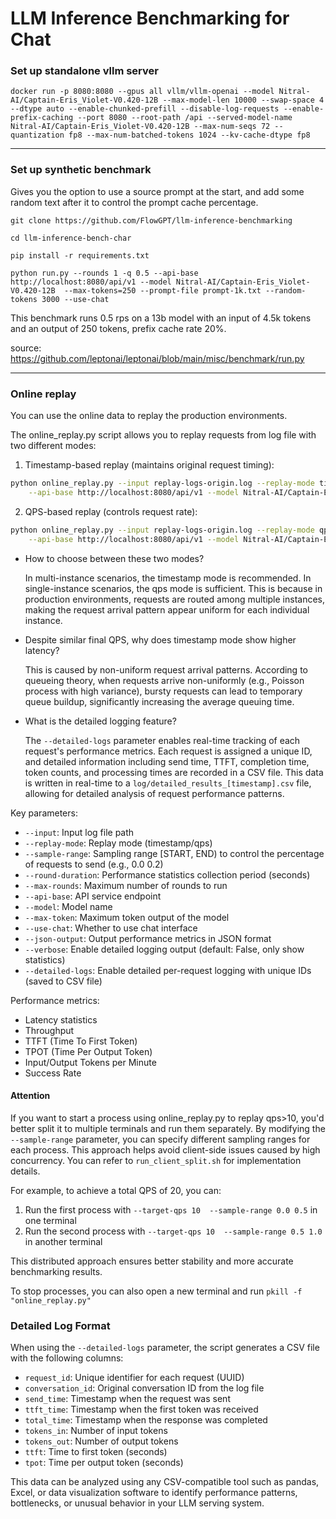 # LLM Inference Benchmarking for Chat 

### Set up standalone vllm server 

```
docker run -p 8080:8080 --gpus all vllm/vllm-openai --model Nitral-AI/Captain-Eris_Violet-V0.420-12B --max-model-len 10000 --swap-space 4 --dtype auto --enable-chunked-prefill --disable-log-requests --enable-prefix-caching --port 8080 --root-path /api --served-model-name Nitral-AI/Captain-Eris_Violet-V0.420-12B --max-num-seqs 72 --quantization fp8 --max-num-batched-tokens 1024 --kv-cache-dtype fp8
```

----------------------

### Set up synthetic benchmark 

Gives you the option to use a source prompt at the start, and add some random text after it to control the prompt cache percentage. 

```
git clone https://github.com/FlowGPT/llm-inference-benchmarking

cd llm-inference-bench-char

pip install -r requirements.txt

python run.py --rounds 1 -q 0.5 --api-base http://localhost:8080/api/v1 --model Nitral-AI/Captain-Eris_Violet-V0.420-12B  --max-tokens=250 --prompt-file prompt-1k.txt --random-tokens 3000 --use-chat
```
This benchmark runs 0.5 rps on a 13b model with an input of 4.5k tokens and an output of 250 tokens, prefix cache rate 20%. 

source: https://github.com/leptonai/leptonai/blob/main/misc/benchmark/run.py

-----------------------

### Online replay

You can use the online data to replay the production environments.

The online_replay.py script allows you to replay requests from log file with two different modes:

1. Timestamp-based replay (maintains original request timing):
```bash
python online_replay.py --input replay-logs-origin.log --replay-mode timestamp --sample-range 0.0 0.1 \
    --api-base http://localhost:8080/api/v1 --model Nitral-AI/Captain-Eris_Violet-V0.420-12B --round-duration 60
```

2. QPS-based replay (controls request rate):
```bash
python online_replay.py --input replay-logs-origin.log --replay-mode qps --target-qps 5 --sample-range 0.0 0.1 \
    --api-base http://localhost:8080/api/v1 --model Nitral-AI/Captain-Eris_Violet-V0.420-12B --round-duration 60
```

- How to choose between these two modes?

    In multi-instance scenarios, the timestamp mode is recommended. In single-instance scenarios, the qps mode is sufficient. This is because in production environments, requests are routed among multiple instances, making the request arrival pattern appear uniform for each individual instance.

- Despite similar final QPS, why does timestamp mode show higher latency?

    This is caused by non-uniform request arrival patterns. According to queueing theory, when requests arrive non-uniformly (e.g., Poisson process with high variance), bursty requests can lead to temporary queue buildup, significantly increasing the average queuing time.

- What is the detailed logging feature?

    The `--detailed-logs` parameter enables real-time tracking of each request's performance metrics. Each request is assigned a unique ID, and detailed information including send time, TTFT, completion time, token counts, and processing times are recorded in a CSV file. This data is written in real-time to a `log/detailed_results_[timestamp].csv` file, allowing for detailed analysis of request performance patterns.


Key parameters:
- `--input`: Input log file path
- `--replay-mode`: Replay mode (timestamp/qps)
- `--sample-range`: Sampling range [START, END) to control the percentage of requests to send (e.g., 0.0 0.2)
- `--round-duration`: Performance statistics collection period (seconds)
- `--max-rounds`: Maximum number of rounds to run
- `--api-base`: API service endpoint
- `--model`: Model name
- `--max-token`: Maximum token output of the model
- `--use-chat`: Whether to use chat interface
- `--json-output`: Output performance metrics in JSON format
- `--verbose`: Enable detailed logging output (default: False, only show statistics)
- `--detailed-logs`: Enable detailed per-request logging with unique IDs (saved to CSV file)

Performance metrics:
- Latency statistics
- Throughput
- TTFT (Time To First Token)
- TPOT (Time Per Output Token)
- Input/Output Tokens per Minute
- Success Rate

#### Attention
If you want to start a process using online_replay.py to replay qps>10, you'd better split it to multiple terminals and run them separately. By modifying the `--sample-range` parameter, you can specify different sampling ranges for each process. This approach helps avoid client-side issues caused by high concurrency. You can refer to `run_client_split.sh` for implementation details.

For example, to achieve a total QPS of 20, you can:
1. Run the first process with `--target-qps 10  --sample-range 0.0 0.5` in one terminal
2. Run the second process with `--target-qps 10  --sample-range 0.5 1.0` in another terminal

This distributed approach ensures better stability and more accurate benchmarking results.

To stop processes, you can also open a new terminal and run `pkill -f "online_replay.py"`

### Detailed Log Format

When using the `--detailed-logs` parameter, the script generates a CSV file with the following columns:

- `request_id`: Unique identifier for each request (UUID)
- `conversation_id`: Original conversation ID from the log file
- `send_time`: Timestamp when the request was sent
- `ttft_time`: Timestamp when the first token was received
- `total_time`: Timestamp when the response was completed
- `tokens_in`: Number of input tokens
- `tokens_out`: Number of output tokens
- `ttft`: Time to first token (seconds)
- `tpot`: Time per output token (seconds)

This data can be analyzed using any CSV-compatible tool such as pandas, Excel, or data visualization software to identify performance patterns, bottlenecks, or unusual behavior in your LLM serving system.
